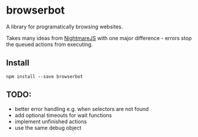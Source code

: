 # browserbot

A library for programatically browsing websites.

Takes many ideas from [NightmareJS](https://github.com/segmentio/nightmare) with one major difference - errors stop the queued actions from executing.

## Install

    npm install --save browserbot

## TODO:

 - better error handling e.g. when selectors are not found
 - add optional timeouts for wait functions
 - implement unfinished actions
 - use the same debug object